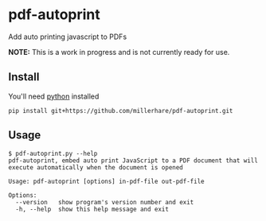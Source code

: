# pdf-autoprint
Add auto printing javascript to PDFs

**NOTE:** This is a work in progress and is not currently ready for use.


## Install
You'll need [python](https://www.python.org/) installed

    pip install git+https://github.com/millerhare/pdf-autoprint.git


## Usage

    $ pdf-autoprint.py --help
    pdf-autoprint, embed auto print JavaScript to a PDF document that will execute automatically when the document is opened

    Usage: pdf-autoprint [options] in-pdf-file out-pdf-file

    Options:
      --version   show program's version number and exit
      -h, --help  show this help message and exit

